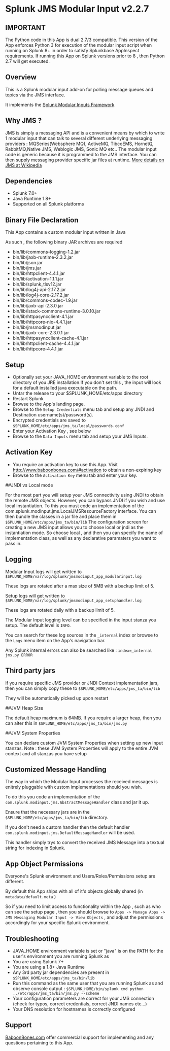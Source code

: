 # Splunk JMS Modular Input v2.2.7

## IMPORTANT

The Python code in this App is dual 2.7/3 compatible.
This version of the App enforces Python 3 for execution of the modular input script when running on Splunk 8+ in order to satisfy Splunkbase AppInspect requirements.
If running this App on Splunk versions prior to 8 , then Python 2.7 will get executed.


## Overview

This is a Splunk modular input add-on for polling message queues and topics via the JMS interface.

It implements the  <a href="http://docs.splunk.com/Documentation/Splunk/latest/AdvancedDev/ModInputsIntro">Splunk Modular Inputs Framework</a>


## Why JMS ?

JMS is simply a messaging API and is a convenient means by which to write 1 modular input that can talk to several different underlying messaging
providers :  MQSeries(Websphere MQ), ActiveMQ, TibcoEMS, HornetQ, RabbitMQ,Native JMS, Weblogic JMS, Sonic MQ etc..
The modular input code is generic because it is programmed to the JMS interface.
You can then supply messaging provider specific jar files at runtime.
<a href="http://en.wikipedia.org/wiki/Java_Message_Service">More details on JMS at Wikipedia</a>

## Dependencies

* Splunk 7.0+
* Java Runtime 1.8+
* Supported on all Splunk platforms

## Binary File Declaration

This App contains a custom modular input written in Java

As such , the following binary JAR archives are required

* bin/lib/commons-logging-1.2.jar
* bin/lib/jaxb-runtime-2.3.2.jar
* bin/lib/json.jar
* bin/lib/jms.jar
* bin/lib/httpclient-4.4.1.jar
* bin/lib/activation-1.1.1.jar
* bin/lib/splunk_tlsv12.jar
* bin/lib/log4j-api-2.17.2.jar
* bin/lib/log4j-core-2.17.2.jar
* bin/lib/commons-codec-1.9.jar
* bin/lib/jaxb-api-2.3.0.jar
* bin/lib/istack-commons-runtime-3.0.10.jar
* bin/lib/httpasyncclient-4.1.jar
* bin/lib/httpcore-nio-4.4.1.jar
* bin/lib/jmsmodinput.jar
* bin/lib/jaxb-core-2.3.0.1.jar
* bin/lib/httpasyncclient-cache-4.1.jar
* bin/lib/httpclient-cache-4.4.1.jar
* bin/lib/httpcore-4.4.1.jar

## Setup

* Optionally set your JAVA_HOME environment variable to the root directory of you JRE installation.If you don't set this , the input will look for a default installed java executable on the path.
* Untar the release to your $SPLUNK_HOME/etc/apps directory
* Restart Splunk
* Browse to the App's landing page.
* Browse to the `Setup Credentials` menu tab and setup any JNDI and Destination username(s)/password(s).
* Encrypted credentials are saved to `$SPLUNK_HOME/etc/apps/jms_ta/local/passwords.conf`
* Enter your Activation Key , see below
* Browse to the `Data Inputs` menu tab and setup your JMS Inputs.

## Activation Key

* You require an activation key to use this App. Visit http://www.baboonbones.com/#activation to obtain a non-expiring key
* Browse to the `Activation Key` menu tab and enter your key.

##JNDI vs Local mode

For the most part you will setup your JMS connectivity using JNDI to obtain the remote JMS objects.
However, you can bypass JNDI if you wish and use local instantiation.
To this you must code an implementation of the com.splunk.modinput.jms.LocalJMSResourceFactory interface.
You can then bundle the classes in a jar file and place them in `$SPLUNK_HOME/etc/apps/jms_ta/bin/lib`
The configuration screen for creating a new JMS input allows you to choose local or jndi as the instantiation mode.
So choose local , and then you can specify the name of implementation class, as well as any declarative paramaters you want to pass in.

## Logging

Modular Input logs will get written to `$SPLUNK_HOME/var/log/splunk/jmsmodinput_app_modularinput.log`

These logs are rotated after a max size of 5MB with a backup limit of 5.

Setup logs will get written to `$SPLUNK_HOME/var/log/splunk/jmsmodinput_app_setuphandler.log`

These logs are rotated daily with a backup limit of 5.

The Modular Input logging level can be specified in the input stanza you setup. The default level is `INFO`.

You can search for these log sources in the `_internal` index or browse to the `Logs` menu item on the App's navigation bar.

Any Splunk internal errors can also be searched like : `index=_internal jms.py ERROR`

## Third party jars

If you require specific JMS provider or JNDI Context implementation jars, then you can simply copy these to `$SPLUNK_HOME/etc/apps/jms_ta/bin/lib`

They will be automatically picked up upon restart 

##JVM Heap Size

The default heap maximum is 64MB.
If you require a larger heap, then you can alter this in `$SPLUNK_HOME/etc/apps/jms_ta/bin/jms.py`

##JVM System Properties

You can declare custom JVM System Properties when setting up new input stanzas.
Note : these JVM System Properties will apply to the entire JVM context and all stanzas you have setup

## Customized Message Handling

The way in which the Modular Input processes the received messages is enitrely pluggable with custom implementations should you wish.

To do this you code an implementation of the `com.splunk.modinput.jms.AbstractMessageHandler` class and jar it up.

Ensure that the necessary jars are in the `$SPLUNK_HOME/etc/apps/jms_ta/bin/lib` directory.

If you don't need a custom handler then the default handler `com.splunk.modinput.jms.DefaultMessageHandler` will be used.

This handler simply trys to convert the received JMS Message into a textual string for indexing in Splunk.

## App Object Permissions

Everyone's Splunk environment and Users/Roles/Permissions setup are different.

By default this App ships with all of it's objects globally shared (in `metadata/default.meta` )

So if you need to limit access to functionality within the App , such as who can see the setup page , then you should browse to  `Apps -> Manage Apps -> JMS Messaging Modular Input -> View Objects` , and adjust the permissions accordingly for your specific Splunk environment.

## Troubleshooting

* JAVA_HOME environment variable is set or "java" is on the PATH for the user's environment you are running Splunk as
* You are using Splunk 7+
* You are using a 1.8+ Java Runtime
* Any 3rd party jar dependencies are present in `$SPLUNK_HOME/etc/apps/jms_ta/bin/lib`
* Run this command as the same user that you are running Splunk as and observe console output : `$SPLUNK_HOME/bin/splunk cmd python ../etc/apps/jms_ta/bin/jms.py --scheme`
* Your configuration parameters are correct for your JMS connection (check for typos, correct credentials, correct JNDI names etc...)
* Your DNS resolution for hostnames is correctly configured

## Support

[BaboonBones.com](http://www.baboonbones.com#support) offer commercial support for implementing and any questions pertaining to this App.


